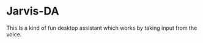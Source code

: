 # Jarvis-DA
This Is a kind of  fun desktop assistant which works by taking input from the voice.




























